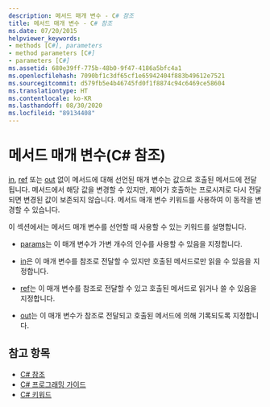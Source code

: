 ```yaml
---
description: 메서드 매개 변수 - C# 참조
title: 메서드 매개 변수 - C# 참조
ms.date: 07/20/2015
helpviewer_keywords:
- methods [C#], parameters
- method parameters [C#]
- parameters [C#]
ms.assetid: 680e39ff-775b-48b0-9f47-4186a5bfc4a1
ms.openlocfilehash: 7090bf1c3df65cf1e65942404f883b49612e7521
ms.sourcegitcommit: d579fb5e4b46745fd0f1f8874c94c6469ce58604
ms.translationtype: HT
ms.contentlocale: ko-KR
ms.lasthandoff: 08/30/2020
ms.locfileid: "89134408"
---
```

# <a name="method-parameters-c-reference"></a>메서드 매개 변수(C# 참조)

[in](./in-parameter-modifier.md), [ref](./ref.md) 또는 [out](./out-parameter-modifier.md) 없이 메서드에 대해 선언된 매개 변수는 값으로 호출된 메서드에 전달됩니다. 메서드에서 해당 값을 변경할 수 있지만, 제어가 호출하는 프로시저로 다시 전달되면 변경된 값이 보존되지 않습니다. 메서드 매개 변수 키워드를 사용하여 이 동작을 변경할 수 있습니다.  
  
 이 섹션에서는 메서드 매개 변수를 선언할 때 사용할 수 있는 키워드를 설명합니다.  
  
- [params](./params.md)는 이 매개 변수가 가변 개수의 인수를 사용할 수 있음을 지정합니다.
  
- [in](./in-parameter-modifier.md)은 이 매개 변수를 참조로 전달할 수 있지만 호출된 메서드로만 읽을 수 있음을 지정합니다.
  
- [ref](./ref.md)는 이 매개 변수를 참조로 전달할 수 있고 호출된 메서드로 읽거나 쓸 수 있음을 지정합니다.
  
- [out](./out-parameter-modifier.md)는 이 매개 변수가 참조로 전달되고 호출된 메서드에 의해 기록되도록 지정합니다.
  
## <a name="see-also"></a>참고 항목

- [C# 참조](../index.md)
- [C# 프로그래밍 가이드](../../programming-guide/index.md)
- [C# 키워드](./index.md)
